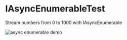 # IAsyncEnumerableTest
Stream numbers from 0 to 1000 with IAsyncEnumerable

![async enumerable demo]('/IAsyncEnumerable.gif')
